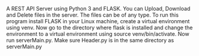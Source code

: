 A REST API Server using Python 3 and FLASK.
You can Upload, Download and Delete files in the server.
The files can be of any type.
To run this program install FLASK in your Linux machine, create a virtual environment using venv.
Now go to the directory where flask is installed and change the environment to a virtual environment using source venv/bin/activate.
Now run serverMain.py.
Make sure Header.py is in the same directory as serverMain.py
